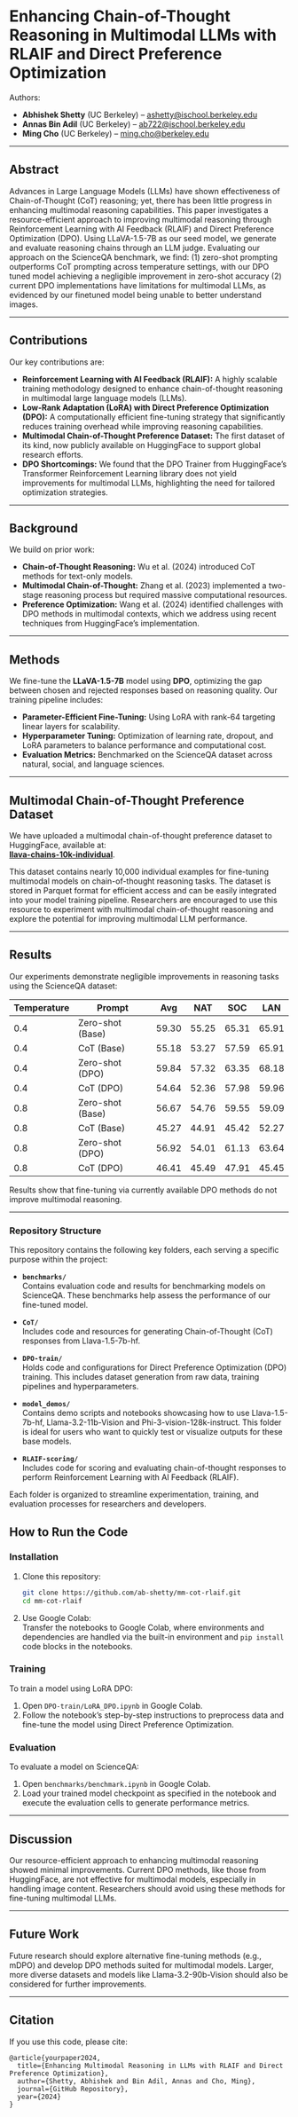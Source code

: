 # Enhancing Chain-of-Thought Reasoning in Multimodal LLMs with RLAIF and Direct Preference Optimization

Authors:  
- **Abhishek Shetty** (UC Berkeley) – [ashetty@ischool.berkeley.edu](mailto:ashetty@ischool.berkeley.edu)  
- **Annas Bin Adil** (UC Berkeley) – [ab722@ischool.berkeley.edu](mailto:ab722@ischool.berkeley.edu)  
- **Ming Cho** (UC Berkeley) – [ming.cho@berkeley.edu](mailto:ming.cho@berkeley.edu)  

---

## Abstract
Advances in Large Language Models (LLMs) have shown effectiveness of 
Chain-of-Thought (CoT) reasoning; yet, there has been little progress 
in enhancing multimodal reasoning capabilities. This paper investigates 
a resource-efficient approach to improving multimodal reasoning through 
Reinforcement Learning with AI Feedback (RLAIF) and Direct Preference 
Optimization (DPO). Using LLaVA-1.5-7B as our seed model, we generate 
and evaluate reasoning chains through an LLM judge. Evaluating our 
approach on the ScienceQA benchmark, we find: (1) zero-shot prompting 
outperforms CoT prompting across temperature settings, with our DPO tuned 
model achieving a negligible improvement in zero-shot accuracy (2) current 
DPO implementations have limitations for multimodal LLMs, as evidenced by 
our finetuned model being unable to better understand images. 

---

## Contributions
Our key contributions are:  
- **Reinforcement Learning with AI Feedback (RLAIF):** A highly scalable training methodology designed to enhance chain-of-thought reasoning in multimodal large language models (LLMs).  
- **Low-Rank Adaptation (LoRA) with Direct Preference Optimization (DPO):** A computationally efficient fine-tuning strategy that significantly reduces training overhead while improving reasoning capabilities.  
- **Multimodal Chain-of-Thought Preference Dataset:** The first dataset of its kind, now publicly available on HuggingFace to support global research efforts.  
- **DPO Shortcomings:** We found that the DPO Trainer from HuggingFace’s Transformer Reinforcement Learning library does not yield improvements for multimodal LLMs, highlighting the need for tailored optimization strategies.
---

## Background
We build on prior work:  
- **Chain-of-Thought Reasoning:** Wu et al. (2024) introduced CoT methods for text-only models.  
- **Multimodal Chain-of-Thought:** Zhang et al. (2023) implemented a two-stage reasoning process but required massive computational resources.  
- **Preference Optimization:** Wang et al. (2024) identified challenges with DPO methods in multimodal contexts, which we address using recent techniques from HuggingFace’s implementation.  

---

## Methods
We fine-tune the **LLaVA-1.5-7B** model using **DPO**, optimizing the gap between chosen and rejected responses based on reasoning quality. Our training pipeline includes:  
- **Parameter-Efficient Fine-Tuning:** Using LoRA with rank-64 targeting linear layers for scalability.  
- **Hyperparameter Tuning:** Optimization of learning rate, dropout, and LoRA parameters to balance performance and computational cost.  
- **Evaluation Metrics:** Benchmarked on the ScienceQA dataset across natural, social, and language sciences.


---

## Multimodal Chain-of-Thought Preference Dataset  

We have uploaded a multimodal chain-of-thought preference dataset to HuggingFace, available at:  
[**llava-chains-10k-individual**](https://huggingface.co/datasets/abshetty/llava-chains-10k-individual).  

This dataset contains nearly 10,000 individual examples for fine-tuning multimodal models on chain-of-thought reasoning tasks. The dataset is stored in Parquet format for efficient access and can be easily integrated into your model training pipeline. Researchers are encouraged to use this resource to experiment with multimodal chain-of-thought reasoning and explore the potential for improving multimodal LLM performance.

---

## Results
Our experiments demonstrate negligible improvements in reasoning tasks using the ScienceQA dataset:  

| **Temperature** | **Prompt**       | **Avg** | **NAT** | **SOC** | **LAN** |  
|------------------|------------------|---------|---------|---------|---------|  
| 0.4             | Zero-shot (Base) | 59.30   | 55.25   | 65.31   | 65.91   |  
| 0.4             | CoT (Base)       | 55.18   | 53.27   | 57.59   | 65.91   |  
| 0.4             | Zero-shot (DPO)  | 59.84   | 57.32   | 63.35   | 68.18   |  
| 0.4             | CoT (DPO)        | 54.64   | 52.36   | 57.98   | 59.96   |  
| 0.8             | Zero-shot (Base) | 56.67   | 54.76   | 59.55   | 59.09   |  
| 0.8             | CoT (Base)       | 45.27   | 44.91   | 45.42   | 52.27   |  
| 0.8             | Zero-shot (DPO)  | 56.92   | 54.01   | 61.13   | 63.64   |  
| 0.8             | CoT (DPO)        | 46.41   | 45.49   | 47.91   | 45.45   |  


Results show that fine-tuning via currently available DPO methods
do not improve multimodal reasoning.

---

### Repository Structure

This repository contains the following key folders, each serving a specific purpose within the project:  

- **`benchmarks/`**  
  Contains evaluation code and results for benchmarking models on 
  ScienceQA. These benchmarks help assess the performance of 
  our fine-tuned model.

- **`CoT/`**  
  Includes code and resources for generating Chain-of-Thought (CoT) 
  responses from Llava-1.5-7b-hf.

- **`DPO-train/`**  
  Holds code and configurations for Direct Preference Optimization 
  (DPO) training. This includes dataset generation from raw data,
  training pipelines and hyperparameters.

- **`model_demos/`**  
  Contains demo scripts and notebooks showcasing how to use Llava-1.5-7b-hf,
  Llama-3.2-11b-Vision and Phi-3-vision-128k-instruct.
   This folder is ideal for users who want to quickly test or visualize 
   outputs for these base models.

- **`RLAIF-scoring/`**  
  Includes code for scoring and evaluating chain-of-thought responses to 
  perform Reinforcement Learning with AI Feedback (RLAIF).

Each folder is organized to streamline experimentation, training, and evaluation processes for researchers and developers.

## How to Run the Code
### Installation
1. Clone this repository:  
   ```bash
   git clone https://github.com/ab-shetty/mm-cot-rlaif.git
   cd mm-cot-rlaif
   ```
2. Use Google Colab:  
   Transfer the notebooks to Google Colab, where environments and
   dependencies are handled via the built-in environment and `pip install`
   code blocks in the notebooks.

### Training  
To train a model using LoRA DPO:  
1. Open `DPO-train/LoRA_DPO.ipynb` in Google Colab.  
2. Follow the notebook’s step-by-step instructions to preprocess data and fine-tune the model using Direct Preference Optimization.  

### Evaluation  
To evaluate a model on ScienceQA:  
1. Open `benchmarks/benchmark.ipynb` in Google Colab.  
2. Load your trained model checkpoint as specified in the notebook and execute the evaluation cells to generate performance metrics.  

---

## Discussion  
Our resource-efficient approach to enhancing multimodal reasoning showed minimal improvements. Current DPO methods, like those from HuggingFace, are not effective for multimodal models, especially in handling image content. Researchers should avoid using these methods for fine-tuning multimodal LLMs.


---

## Future Work 
Future research should explore alternative fine-tuning methods (e.g., mDPO) and develop DPO methods suited for multimodal models. Larger, more diverse datasets and models like Llama-3.2-90b-Vision should also be considered for further improvements.

---

## Citation
If you use this code, please cite:  
```
@article{yourpaper2024,
  title={Enhancing Multimodal Reasoning in LLMs with RLAIF and Direct Preference Optimization},
  author={Shetty, Abhishek and Bin Adil, Annas and Cho, Ming},
  journal={GitHub Repository},
  year={2024}
}
```
